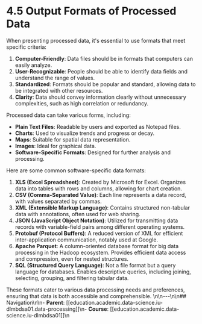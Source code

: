 # 4.5 Output Formats of Processed Data

When presenting processed data, it's essential to use formats that meet specific criteria:

1. **Computer-Friendly**: Data files should be in formats that computers can easily analyze.
2. **User-Recognizable**: People should be able to identify data fields and understand the range of values.
3. **Standardized**: Formats should be popular and standard, allowing data to be integrated with other resources.
4. **Clarity**: Data should convey information clearly without unnecessary complexities, such as high correlation or redundancy.

Processed data can take various forms, including:

* **Plain Text Files**: Readable by users and exported as Notepad files.
* **Charts**: Used to visualize trends and progress or decay.
* **Maps**: Suitable for spatial data representation.
* **Images**: Ideal for graphical data.
* **Software-Specific Formats**: Designed for further analysis and processing.

Here are some common software-specific data formats:

1. **XLS (Excel Spreadsheet)**: Created by Microsoft for Excel. Organizes data into tables with rows and columns, allowing for chart creation.
2. **CSV (Comma-Separated Value)**: Each line represents a data record, with values separated by commas.
3. **XML (Extensible Markup Language)**: Contains structured non-tabular data with annotations, often used for web sharing.
4. **JSON (JavaScript Object Notation)**: Utilized for transmitting data records with variable-field pairs among different operating systems.
5. **Protobuf (Protocol Buffers)**: A reduced version of XML for efficient inter-application communication, notably used at Google.
6. **Apache Parquet**: A column-oriented database format for big data processing in the Hadoop ecosystem. Provides efficient data access and compression, even for nested structures.
7. **SQL (Structured Query Language)**: Not a file format but a query language for databases. Enables descriptive queries, including joining, selecting, grouping, and filtering tabular data.

These formats cater to various data processing needs and preferences, ensuring that data is both accessible and comprehensible.
\n\n---\n\n## Navigation\n\n- **Parent**: [[education.academic.data-science.iu-dlmbdsa01.data-processing]]\n- **Course**: [[education.academic.data-science.iu-dlmbdsa01]]\n